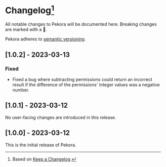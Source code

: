 # Changelog[^1]

All notable changes to Pekora will be documented here. Breaking changes are marked with a 🚩.

Pekora adheres to [semantic versioning](https://semver.org/spec/v2.0.0.html).

## <a name="1-0-2">[1.0.2] - 2023-03-13</a>

### Fixed

- Fixed a bug where subtracting permissions could return an incorrect result if the difference of the permissions'
  integer values was a negative number.

## <a name="1-0-1">[1.0.1] - 2023-03-12</a>

No user-facing changes are introduced in this release.

## <a name="1-0-0">[1.0.0] - 2023-03-12</a>

This is the initial release of Pekora.

[^1]: Based on [Keep a Changelog](https://keepachangelog.com).
